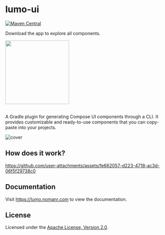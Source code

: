 # lumo-ui

[![Maven Central](https://img.shields.io/maven-central/v/com.nomanr/lumo)](https://search.maven.org/artifact/com.nomanr/lumo)

Download the app to explore all components.

<a href="https://lumo.nomanr.com/lumo-ui.apk">
  <img src="https://github.com/user-attachments/assets/8b9a79c4-5854-400b-96b9-6050809b4e8b" width="200">
</a>

<br>
<br>

A Gradle plugin for generating Compose UI components through a CLI. It provides customizable and ready-to-use components that you can copy-paste into your projects.

![cover](https://github.com/user-attachments/assets/2fd3d27f-7cea-4b64-a9d7-16313d772402)

## How does it work?

https://github.com/user-attachments/assets/fe662057-d223-4718-ac3d-06f5f29738c0

## Documentation

Visit https://lumo.nomanr.com to view the documentation.

## License

Licensed under the [Apache License, Version 2.0](http://www.apache.org/licenses/LICENSE-2.0).
